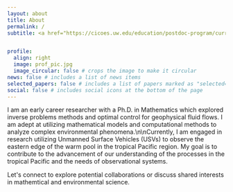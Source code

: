 ```yaml
---
layout: about
title: About
permalink: /
subtitle: <a href="https://cicoes.uw.edu/education/postdoc-program/current-postdoctoral-researchers/">University of Washington</a>, <a href="https://www.pmel.noaa.gov/ocs/people">NOAA Pacific Marine Environment Laboratory</a> <i>He hiringa hangarau, he oranga tangata.</i>


profile:
  align: right
  image: prof_pic.jpg
  image_circular: false # crops the image to make it circular
news: false # includes a list of news items
selected_papers: false # includes a list of papers marked as "selected={true}"
social: false # includes social icons at the bottom of the page
---
```


I am an early career researcher with a Ph.D. in Mathematics which explored inverse problems methods and optimal control for geophysical fluid flows. I am adept at utilizing mathematical models and computational methods to analyze complex environmental phenomena.\n\nCurrently, I am engaged in research utilizing Unmanned Surface Vehicles (USVs) to observe the eastern edge of the warm pool in the tropical Pacific region. My goal is to contribute to the advancement of our understanding of the processes in the tropical Pacific and the needs of observational systems.

Let's connect to explore potential collaborations or discuss shared interests in mathemtical and environmental science.
